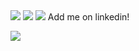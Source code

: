 

<img src='https://i.gifer.com/origin/99/994890712c41a370aa5450dcde702782_w200.gif'/>

<img src='https://media.tenor.com/QBTzMLSWUh0AAAAd/particle.gif'/>


<img src="https://github-readme-stats.vercel.app/api?username=rich-ter&show_icons=true&theme=dark"/>
Add me on linkedin!

[![](https://img.shields.io/badge/linkedin-%230077B5.svg?style=for-the-badge&logo=linkedin)](https://www.linkedin.com/in/philippos-richter/)

<!--
**rich-ter/rich-ter** is a ✨ _special_ ✨ repository because its `README.md` (this file) appears on your GitHub profile.

Here are some ideas to get you started:

- 🔭 I’m currently working on ...
- 🌱 I’m currently learning ...
- 👯 I’m looking to collaborate on ...
- 🤔 I’m looking for help with ...
- 💬 Ask me about ...
- 📫 How to reach me: ...
- 😄 Pronouns: ...
- ⚡ Fun fact: ...
-->
